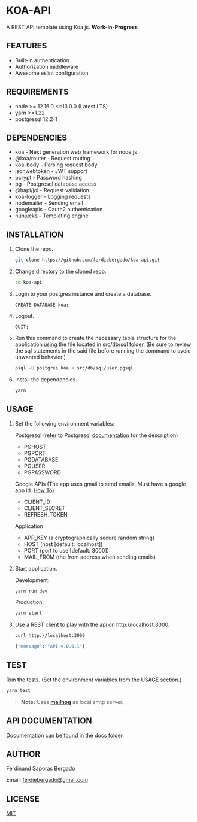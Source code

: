 # KOA-API

A REST API template using Koa js. **Work-In-Progress**

## FEATURES

- Built-in authentication
- Authorization middleware
- Awesome eslint configuration

## REQUIREMENTS

- node >= 12.16.0 <=13.0.0 (Latest LTS)
- yarn >=1.22
- postgresql 12.2-1

## DEPENDENCIES

- koa - Next generation web framework for node js
- @koa/router - Request routing
- koa-body - Parsing request body
- jsonwebtoken - JWT support
- bcrypt - Password hashing
- pg - Postgresql database access
- @hapi/joi - Request validation
- koa-logger - Logging requests
- nodemailer - Sending email
- googleapis - Oauth2 authentication
- nunjucks - Templating engine

## INSTALLATION

1. Clone the repo.

   ```bash
   git clone https://github.com/ferdiebergado/koa-api.git
   ```

2. Change directory to the cloned repo.
   ```bash
   cd koa-api
   ```
3. Login to your postgres instance and create a database.
   ```psql
   CREATE DATABASE koa;
   ```
4. Logout.
   ```psql
   QUIT;
   ```
5. Run this command to create the necessary table structure for the application using the file located in src/db/sql folder. (Be sure to review the sql statements in the said file before running the command to avoid unwanted behavior.)
   ```bash
   psql -U postgres koa < src/db/sql/user.pgsql
   ```
6. Install the dependencies.
   ```bash
   yarn
   ```

## USAGE

1. Set the following environment variables:

   Postgresql (refer to Postgresql [documentation](https://www.postgresql.org/docs/12/libpq-envars.html) for the description)

   - PGHOST
   - PGPORT
   - PGDATABASE
   - PGUSER
   - PGPASSWORD

   Google APIs (The app uses gmail to send emails. Must have a google app id. [How To](https://developers.google.com/identity/protocols/OAuth2))

   - CLIENT_ID
   - CLIENT_SECRET
   - REFRESH_TOKEN

   Application

   - APP_KEY (a cryptographically secure random string)
   - HOST (host [default: localhost])
   - PORT (port to use [default: 3000])
   - MAIL_FROM (the from address when sending emails)

2) Start application.

   Development:

   ```bash
   yarn run dev
   ```

   Production:

   ```bash
   yarn start
   ```

3) Use a REST client to play with the api on http://localhost:3000.

   ```bash
   curl http://localhost:3000

   {"message": "API v.0.0.1"}
   ```

## TEST

Run the tests. (Set the environment variables from the USAGE section.)

```bash
yarn test
```

> **Note:** Uses [**mailhog**](https://github.com/mailhog/MailHog) as local smtp server.

## API DOCUMENTATION

Documentation can be found in the [docs](./docs) folder.

## AUTHOR

Ferdinand Saporas Bergado

Email: ferdiebergado@gmail.com

## LICENSE

[MIT](./LICENSE)
